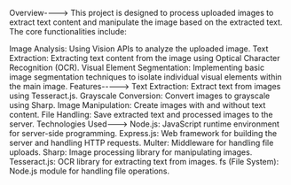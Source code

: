 Overview---->
This project is designed to process uploaded images to extract text content and manipulate the image based on the extracted text. The core functionalities include:

Image Analysis: Using Vision APIs to analyze the uploaded image.
Text Extraction: Extracting text content from the image using Optical Character Recognition (OCR).
Visual Element Segmentation: Implementing basic image segmentation techniques to isolate individual visual elements within the main image.
Features----->
Text Extraction: Extract text from images using Tesseract.js.
Grayscale Conversion: Convert images to grayscale using Sharp.
Image Manipulation: Create images with and without text content.
File Handling: Save extracted text and processed images to the server.
Technologies Used--->
Node.js: JavaScript runtime environment for server-side programming.
Express.js: Web framework for building the server and handling HTTP requests.
Multer: Middleware for handling file uploads.
Sharp: Image processing library for manipulating images.
Tesseract.js: OCR library for extracting text from images.
fs (File System): Node.js module for handling file operations.
